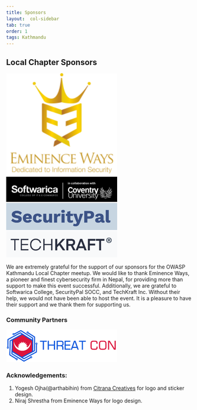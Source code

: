 ```yaml
---
title: Sponsors
layout:  col-sidebar
tab: true
order: 1
tags: Kathmandu
---
```


## Local Chapter Sponsors

<!--### [Eminence Ways](https://eminenceways.com) | [Trilokya Technology](https://trilokyatech.com/) | [Prominent Learners](https://prominentlearners.com/)
### [Softwarica College](https://softwarica.edu.np/)
### [SecurityPal](https://www.securitypalhq.com/)
### [TechKraft Inc.](https://techkraftinc.com/) Test-->


[<img src="https://raw.githubusercontent.com/OWASP/www-chapter-kathmandu/main/assets/images/eminence-ways.png" width="300" alt="Eminence Ways">](https://eminenceways.com)
[<img src="https://raw.githubusercontent.com/OWASP/www-chapter-kathmandu/main/assets/images/softwarica.png" width="300" alt="Softwarica">](https://softwarica.edu.np/)
[<img src="https://raw.githubusercontent.com/OWASP/www-chapter-kathmandu/main/assets/images/securitypal.png" width="300" alt="SecurityPal">](https://securitypalhq.com/)
[<img src="https://raw.githubusercontent.com/OWASP/www-chapter-kathmandu/main/assets/images/Techkraft.png" width="300" alt="TechKraft">](https://techkraftinc.com/)

We are extremely grateful for the support of our sponsors for the OWASP Kathmandu Local Chapter meetup. We would like to thank Eminence Ways, a pioneer and finest cybersecurity firm in Nepal, for providing more than support to make this event successful. Additionally, we are grateful to Softwarica College, SecurityPal SOCC, and TechKraft Inc. Without their help, we would not have been able to host the event. It is a pleasure to have their support and we thank them for supporting us.

### Community Partners

[<img src="https://raw.githubusercontent.com/OWASP/www-chapter-kathmandu/main/assets/images/THREAT%20CON.png" width="300" alt="THREAT CON">](https://threatcon.io)

### Acknowledgements:
1. Yogesh Ojha(@arthabihin) from [Citrana Creatives](https://citranacreatives.com/) for logo and sticker design.
2. Niraj Shrestha from Eminence Ways for logo design.

